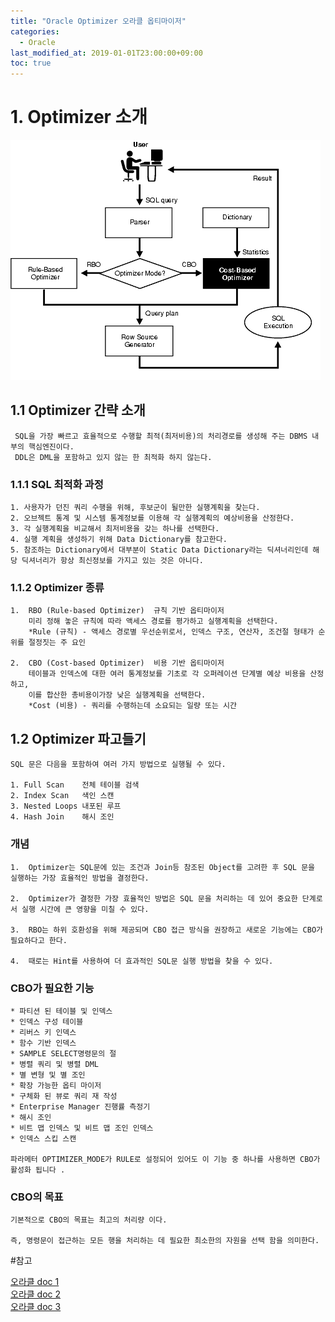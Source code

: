 ```yaml
---
title: "Oracle Optimizer 오라클 옵티마이저"
categories: 
  - Oracle
last_modified_at: 2019-01-01T23:00:00+09:00
toc: true
---
```

# 1. Optimizer 소개
![Alt text](/assets/images/optimizer.gif "Optional title")
## 1.1 Optimizer 간략 소개
```
 SQL을 가장 빠르고 효율적으로 수행할 최적(최저비용)의 처리경로를 생성해 주는 DBMS 내부의 핵심엔진이다.
 DDL은 DML을 포함하고 있지 않는 한 최적화 하지 않는다.
```

### 1.1.1 SQL 최적화 과정
```
1. 사용자가 던진 쿼리 수행을 위해, 후보군이 될만한 실행계획을 찾는다.
2. 오브젝트 통계 및 시스템 통계정보를 이용해 각 실행계획의 예상비용을 산정한다.
3. 각 실행계획을 비교해서 최저비용을 갖는 하나를 선택한다.
4. 실행 계획을 생성하기 위해 Data Dictionary를 참고한다.
5. 참조하는 Dictionary에서 대부분이 Static Data Dictionary라는 딕셔너리인데 해당 딕셔너리가 항상 최신정보를 가지고 있는 것은 아니다.
```
### 1.1.2 Optimizer 종류 
```
1.  RBO (Rule-based Optimizer)  규칙 기반 옵티마이저
    미리 정해 놓은 규칙에 따라 액세스 경로를 평가하고 실행계획을 선택한다.
    *Rule (규칙) - 액세스 경로별 우선순위로서, 인덱스 구조, 연산자, 조건절 형태가 순위를 절정짓는 주 요인

2.  CBO (Cost-based Optimizer)  비용 기반 옵티마이저
    테이블과 인덱스에 대한 여러 통계정보를 기초로 각 오퍼레이션 단계별 예상 비용을 산정하고,   
    이를 합산한 총비용이가장 낮은 실행계획을 선택한다.
    *Cost (비용) - 쿼리를 수행하는데 소요되는 일량 또는 시간
```

## 1.2 Optimizer 파고들기

```
SQL 문은 다음을 포함하여 여러 가지 방법으로 실행될 수 있다.

1. Full Scan    전체 테이블 검색
2. Index Scan   색인 스캔
3. Nested Loops 내포된 루프
4. Hash Join    해시 조인
```

### 개념
```
1.  Optimizer는 SQL문에 있는 조건과 Join등 참조된 Object를 고려한 후 SQL 문을 실행하는 가장 효율적인 방법을 결정한다. 

2.  Optimizer가 결정한 가장 효율적인 방법은 SQL 문을 처리하는 데 있어 중요한 단계로서 실행 시간에 큰 영향을 미칠 수 있다.

3.  RBO는 하위 호환성을 위해 제공되며 CBO 접근 방식을 권장하고 새로운 기능에는 CBO가 필요하다고 한다.

4.  때로는 Hint를 사용하여 더 효과적인 SQL문 실행 방법을 찾을 수 있다.
```
### CBO가 필요한 기능
```
* 파티션 된 테이블 및 인덱스
* 인덱스 구성 테이블
* 리버스 키 인덱스
* 함수 기반 인덱스
* SAMPLE SELECT명령문의 절
* 병렬 쿼리 및 병렬 DML
* 별 변형 및 별 조인
* 확장 가능한 옵티 마이저
* 구체화 된 뷰로 쿼리 재 작성
* Enterprise Manager 진행률 측정기
* 해시 조인
* 비트 맵 인덱스 및 비트 맵 조인 인덱스
* 인덱스 스킵 스캔

파라메터 OPTIMIZER_MODE가 RULE로 설정되어 있어도 이 기능 중 하나를 사용하면 CBO가 활성화 됩니다 . 
```

### CBO의 목표
```
기본적으로 CBO의 목표는 최고의 처리량 이다. 

즉, 명령문이 접근하는 모든 행을 처리하는 데 필요한 최소한의 자원을 선택 함을 의미한다. 
```

#참고

[오라클 doc 1](https://docs.oracle.com/cd/B10500_01/server.920/a96533/optimops.htm)  
[오라클 doc 2](https://docs.oracle.com/cd/B28359_01/server.111/b28274/optimops.htm)  
[오라클 doc 3](https://docs.oracle.com/database/121/TGSQL/tgsql_optcncpt.htm#TGSQL213)  